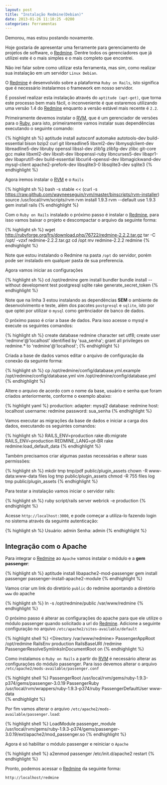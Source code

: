 ```yaml
---
layout: post
title: "Instalação Redmine(Debian)"
date: 2013-01-26 11:10:25 -0200
categories: Ferramentas
---
```


Demorou, mas estou postando novamente.

Hoje gostaria de apresentar uma ferramente para gerenciamento de projetos de software, o [Redmine][redmine-site].
Dentre todos os gerenciadores que já utilizei este é o mais simples e o mais completo que encontrei.

Não irei falar sobre como utilizar esta ferramenta, mas sim, como realizar sua instalação em um servidor `Linux Debian`.

O [Redmine][redmine-site] é desenvolvido sobre a plataforma `Ruby on Rails`, isto significa que é necessário instalarmos
o framework em nosso servidor.

É possível realizar esta instalação através do `aptitude (apt-get)`, que torna este processo bem mais fácil,
o inconveniente é que estaremos utilizando uma versão 1.4 do [Redmine][redmine-site] enquanto a versão estável mais
recente é `2.2`.

Primeiramente devemos instalar o [RVM][rvm-site], que é um gerenciador de versões para o [Ruby][ruby-site], para isto,
primeiramente vamos instalar suas dependências executando o seguinte comando:

{% highlight sh %}
aptitude install autoconf automake autotools-dev build-essential bison bzip2 curl git libreadline5 libxml2-dev libmysqlclient-dev libreadline5-dev libruby openssl libssl-dev zlib1g zlib1g-dev zlibc git-core gcc make libxml2-dev libxslt-dev libopenssl-ruby libncurses5-dev libapr1-dev libaprutil1-dev build-essential libcurl4-openssl-dev libmagickwand-dev mysql-client apache2-prefork-dev libsqlite3-0 libsqlite3-dev sqlite3
{% endhighlight %}  

Agora iremos instalar o [RVM][rvm-site] e o `Rails`

{% highlight sh %}
bash -s stable << (curl -s https://raw.github.com/wayneeseguin/rvm/master/binscripts/rvm-installer)
source /usr/local/rvm/scripts/rvm
rvm install 1.9.3
rvm --default use 1.9.3
gem install rails
{% endhighlight %}

Com o `Ruby on Rails` instalado o próximo passo é instalar o [Redmine][redmine-site], para isso vamos baixar o projeto e
descompactar o arquivo da seguinte forma:

{% highlight sh %}
wget http://rubyforge.org/frs/download.php/76722/redmine-2.2.2.tar.gz
tar -C /opt/  -vzxf redmine-2.2.2.tar.gz
cd /opt
mv redmine-2.2.2 redmine
{% endhighlight %}

Note que estou instalando o Redmine na pasta `/opt` do servidor, porém pode ser instalado em qualquer pasta de sua preferencia.

Agora vamos iniciar as configurações

{% highlight sh %}
cd /opt/redmine
gem install bundler
bundle install --without development test postgresql sqlite
rake generate_secret_token
{% endhighlight %}

Note que na linha 3 estou instalando as dependências **SEM** o ambiente de desenvolvimento e teste, além dos pacotes
`postgresql` e `sqlite`, isto por que optei por utilizar o `mysql` como gerênciador de banco de dados.

O próximo passo é criar a base de dados. Para isso acesse o mysql e execute os seguintes comandos:

{% highlight sh %}
create database redmine character set utf8;
create user 'redmine'@'localhost' identified by 'sua_senha';
grant all privileges on redmine.* to 'redmine'@'localhost';
{% endhighlight %}

Criada a base de dados vamos editar o arquivo de configuração da conexão da seguinte forma:

{% highlight sh %}
cp /opt/redmine/config/database.yml.example  /opt/redmine/config/database.yml
vim /opt/redmine/config/database.yml
{% endhighlight %}

Altere o arquivo de acordo com o nome da base, usuário e senha que foram criados anteriormente, conforme o exemplo abaixo:

{% highlight yaml %}
production:
  adapter: mysql2
  database: redmine
  host: localhost
  username: redmine
  password: sua_senha
{% endhighlight %}

Vamos executar as migrações da base de dados e iniciar a carga dos dados, executando os seguintes comandos:

{% highlight sh %}
RAILS_ENV=production rake db:migrate
RAILS_ENV=production REDMINE_LANG=pt-BR rake redmine:load_default_data
{% endhighlight %}  

Também precisamos criar algumas pastas necessárias e alterar suas permissões:

{% highlight sh %}
mkdir tmp tmp/pdf public/plugin_assets
chown -R www-data:www-data files log tmp public/plugin_assets
chmod -R 755 files log tmp public/plugin_assets
{% endhighlight %}  

Para testar a instalação vamos iniciar o servidor rails:

{% highlight sh %}
ruby script/rails server webrick -e production
{% endhighlight %}  

Acesse `http://localhost:3000`, e pode começar a utiliza-lo fazendo login no sistema através da seguinte autenticação:

{% highlight sh %}
Usuário: admin
Senha: admin
{% endhighlight %}  

## Integração com o Apache

Para integrar o [Redmine][redmine-site] ao `Apache` vamos instalar o módulo e a **gem passenger**:

{% highlight sh %}
aptitude install libapache2-mod-passenger
gem install passenger
passenger-install-apache2-module
{% endhighlight %}  

Vamos criar um link do diretório `public` do redmine apontando a diretório `www` do apache

{% highlight sh %}
ln -s /opt/redmine/public /var/www/redmine
{% endhighlight %}  

O próximo passo é alterar as configurações do apache para que ele utilize o módulo passenger quando solicitado a url do
[Redmine][redmine-site]. Adicione a seguinte configuração no arquivo `/etc/apache2/sites-available/default`

{% highlight shell %}
<Directory /var/www/redmine>
  PassengerAppRoot /opt/redmine
  RailsEnv production
  RailsBaseURI /redmine
  PassengerResolveSymlinksInDocumentRoot on
</Directory>
{% endhighlight %}  

Como instalamos o `Ruby on Rails` a partir do [RVM][rvm-site] é necessário alterar as configurações do módulo passenger.
Para isso devemos alterar o arquivo `/etc/apache2/mods-available/passenger.conf`

{% highlight shell %}
<IfModule mod_passenger.c>
  PassengerRoot /usr/local/rvm/gems/ruby-1.9.3-p374/gems/passenger-3.0.19
  PassengerRuby /usr/local/rvm/wrappers/ruby-1.9.3-p374/ruby
  PassengerDefaultUser www-data           
</IfModule>
{% endhighlight %}  

Por fim vamos alterar o arquivo `/etc/apache2/mods-available/passenger.load`:

{% highlight shell %}
LoadModule passenger_module /usr/local/rvm/gems/ruby-1.9.3-p374/gems/passenger-3.0.19/ext/apache2/mod_passenger.so
{% endhighlight %}  

Agora é só habilitar o módulo passenger e reiniciar o `Apache`

{% highlight shell %}
a2enmod passenger
/etc/init.d/apache2 restart
{% endhighlight %}  

Pronto, podemos acessar o [Redmine][redmine-site] da seguinte forma:

`http://localhost/redmine`

[redmine-site]:http://www.redmine.org/
[ruby-site]:https://www.ruby-lang.org/
[rvm-site]:https://rvm.io/
